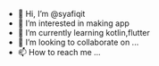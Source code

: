 - 👋 Hi, I’m @syafiqit
- 👀 I’m interested in making app
- 🌱 I’m currently learning kotlin,flutter
- 💞️ I’m looking to collaborate on ...
- 📫 How to reach me ...

<!---
syafiqit/syafiqit is a ✨ special ✨ repository because its `README.md` (this file) appears on your GitHub profile.
You can click the Preview link to take a look at your changes.
--->
